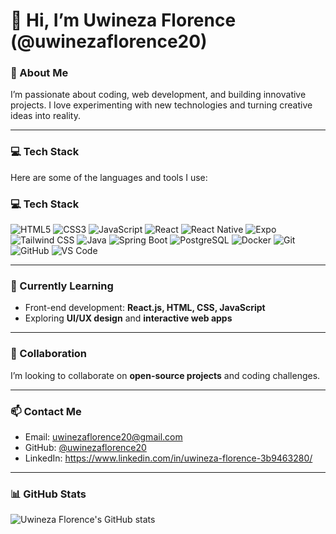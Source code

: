 # 👋 Hi, I’m Uwineza Florence (@uwinezaflorence20)

### 🌱 About Me
I’m passionate about coding, web development, and building innovative projects. I love experimenting with new technologies and turning creative ideas into reality.  

---

### 💻 Tech Stack
Here are some of the languages and tools I use:

### 💻 Tech Stack

![HTML5](https://img.shields.io/badge/HTML5-E34F26?style=for-the-badge&logo=html5&logoColor=white)
![CSS3](https://img.shields.io/badge/CSS3-1572B6?style=for-the-badge&logo=css3&logoColor=white)
![JavaScript](https://img.shields.io/badge/JavaScript-F7DF1E?style=for-the-badge&logo=javascript&logoColor=black)
![React](https://img.shields.io/badge/React-61DAFB?style=for-the-badge&logo=react&logoColor=black)
![React Native](https://img.shields.io/badge/React%20Native-61DAFB?style=for-the-badge&logo=react&logoColor=white)
![Expo](https://img.shields.io/badge/Expo-000020?style=for-the-badge&logo=expo&logoColor=white)
![Tailwind CSS](https://img.shields.io/badge/Tailwind_CSS-38B2AC?style=for-the-badge&logo=tailwind-css&logoColor=white)
![Java](https://img.shields.io/badge/Java-007396?style=for-the-badge&logo=java&logoColor=white)
![Spring Boot](https://img.shields.io/badge/Spring_Boot-6DB33F?style=for-the-badge&logo=spring&logoColor=white)
![PostgreSQL](https://img.shields.io/badge/PostgreSQL-336791?style=for-the-badge&logo=postgresql&logoColor=white)
![Docker](https://img.shields.io/badge/Docker-2496ED?style=for-the-badge&logo=docker&logoColor=white)
![Git](https://img.shields.io/badge/Git-F05032?style=for-the-badge&logo=git&logoColor=white)
![GitHub](https://img.shields.io/badge/GitHub-181717?style=for-the-badge&logo=github&logoColor=white)
![VS Code](https://img.shields.io/badge/VS%20Code-007ACC?style=for-the-badge&logo=visual-studio-code&logoColor=white)

---

### 🌱 Currently Learning
- Front-end development: **React.js, HTML, CSS, JavaScript**  
- Exploring **UI/UX design** and **interactive web apps**

---

### 💞️ Collaboration
I’m looking to collaborate on **open-source projects** and coding challenges.  

---

### 📫 Contact Me
- Email: [uwinezaflorence20@gmail.com](mailto:uwinezaflorence20@gmail.com)  
- GitHub: [@uwinezaflorence20](https://github.com/uwinezaflorence20)  
- LinkedIn: https://www.linkedin.com/in/uwineza-florence-3b9463280/

---

### 📊 GitHub Stats
![Uwineza Florence's GitHub stats](https://github-readme-stats.vercel.app/api?username=uwinezaflorence20&show_icons=true&theme=radical)


